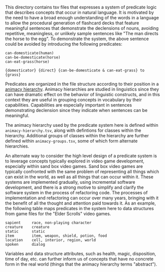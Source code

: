 This directory contains tsv files that expresses a system of predicate logic that describes concepts that occur in natural language. It is motivated by the need to have a broad enough understanding of the words in a language to allow the procedural generation of flashcard decks that feature meaningful sentences that demonstrate the declensions of nouns, avoiding repetitive, meaningless, or unlikely sample sentences like "The man directs the horse to the egg". To demonstrate the system, the above sentence could be avoided by introducing the following predicates:

```
can-domesticate(human)
can-be-domesticate(horse)
can-eat-grass(horse)

{domesticator} {direct} {can-be-domesticate & can-eat-grass} to {grass}
```

Predicates are organized in the file structure according to their position in a [animacy hierarchy](https://en.wikipedia.org/wiki/Animacy). Animacy hierarchies are studied in linguistics since they can have dramatic effect on the behavior of linguistic constructs, and in this context they are useful in grouping concepts in vocabulary by their capabilities. Capabilities are especially important in sentences demonstrating declension since they indicate when sentences can be meaningful. 

The animacy hierarchy used by the predicate system here is defined within `animacy-hierarchy.tsv`, along with defintions for classes within the hierarchy. Additional groups of classes within the hierarchy are further defined within `animacy-groups.tsv`, some of which form alternate hierarchies.

An alternate way to consider the high level design of a predicate system is to leverage concepts typically explored in video game development, especially within sand box video games. Sand box video games are typically confronted with the same problem of representing all things which can exist in the world, as well as all things that can occur within it. These systems are implemented gradually, using incremental software development, and there is a strong motive to simplify and clarify the software system in the process of refactoring code. The processes of implementation and refactoring can occur over many years, bringing with it the benefit of all the thought and attention paid towards it. As an example, the following table maps predicates in the system here to data structures from game files for the "Elder Scrolls" video games. 

```
sapient 	race, non-playing character
creature 	creature
static   	static
item    	item, weapon, shield, potion, food
location 	cell, interior, region, world
spoken   	dialog
```

Variables and data structure attributes, such as health, magic, disposition, time of day, etc. can further inform us of concepts that have no concrete form in the real world (things that the animacy hierarchy terms "abstract"). 